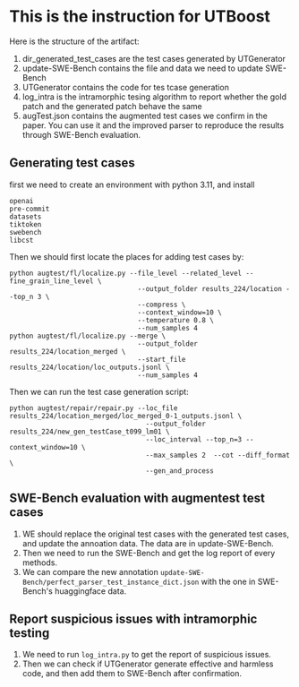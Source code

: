 # This is the instruction for UTBoost

Here is the structure of the artifact:
1. dir_generated_test_cases are the test cases generated by UTGenerator
2. update-SWE-Bench contains the file and data we need to update SWE-Bench
3. UTGenerator contains the code for tes tcase generation
4. log_intra is the intramorphic tesing algorithm to report whether the gold patch and the generated patch behave the same
5. augTest.json contains the augmented test cases we confirm in the paper. You can use it and the improved parser to reproduce the results through SWE-Bench evaluation.

## Generating test cases
first we need to create an environment with python 3.11, and install
```
openai
pre-commit
datasets
tiktoken
swebench
libcst
```
Then we should first locate the places for adding test cases by:
```
python augtest/fl/localize.py --file_level --related_level --fine_grain_line_level \
                                --output_folder results_224/location --top_n 3 \
                                --compress \
                                --context_window=10 \
                                --temperature 0.8 \
                                --num_samples 4
python augtest/fl/localize.py --merge \
                                --output_folder results_224/location_merged \
                                --start_file results_224/location/loc_outputs.jsonl \
                                --num_samples 4
```
Then we can run the test case generation script:
```
python augtest/repair/repair.py --loc_file results_224/location_merged/loc_merged_0-1_outputs.jsonl \
                                  --output_folder results_224/new_gen_testCase_t099_lm01 \
                                  --loc_interval --top_n=3 --context_window=10 \
                                  --max_samples 2  --cot --diff_format \
                                  --gen_and_process 
```

## SWE-Bench evaluation with augmentest test cases
1. WE should replace the original test cases with the generated test cases, and update the annoation data. The data are in update-SWE-Bench.
2. Then we need to run the SWE-Bench and get the log report of every methods.
3. We can compare the new annotation `update-SWE-Bench/perfect_parser_test_instance_dict.json` with the one in SWE-Bench's huaggingface data.

## Report suspicious issues with intramorphic testing
1. We need to run `log_intra.py` to get the report of suspicious issues.
2. Then we can check if UTGenerator generate effective and harmless code, and then add them to SWE-Bench after confirmation.
